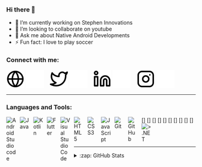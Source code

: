 ### Hi there 👋

- 🔭 I’m currently working on Stephen Innovations
- 👯 I’m looking to collaborate on youtube
- 💬 Ask me about Native Android Developments
- ⚡ Fun fact: I love to play soccer 



### Connect with me:

[![website](./img/globe-light.svg)](https://himesh1018.github.io/)
[![website](./img/globe-dark.svg)](https://himesh1018.github.io/)
&nbsp;&nbsp;
[![website](./img/twitter-light.svg)](https://twitter.com/pererahimesh)
[![website](./img/twitter-dark.svg)](https://twitter.com/pererahimesh)
&nbsp;&nbsp;
[![website](./img/linkedin-light.svg)](https://www.linkedin.com/in/himesh-lucky/)
[![website](./img/linkedin-dark.svg)](https://www.linkedin.com/in/himesh-lucky/)
&nbsp;&nbsp;
[![website](./img/instagram-light.svg)](https://www.instagram.com/himesh_._/)
[![website](./img/instagram-dark.svg)](https://www.instagram.com/himesh_._/)

----

### Languages and Tools:

[<img align="left" alt="Android Studio code" width="26px" src="https://cdn.icon-icons.com/icons2/3053/PNG/512/android_studio_alt_macos_bigsur_icon_190394.png" style="padding-right:10px;" />]
[<img align="left" alt="Java" width="26px" src="https://cdn.icon-icons.com/icons2/195/PNG/256/Java_23404.png" style="padding-right:10px;" />]
[<img align="left" alt="Kotlin" width="26px" src="https://cdn.icon-icons.com/icons2/2108/PNG/512/kotlin_icon_130893.png" style="padding-right:10px;" />]
[<img align="left" alt="Flutter" width="26px" src="https://cdn.icon-icons.com/icons2/2108/PNG/512/flutter_icon_130936.png" style="padding-right:10px;" />]
[<img align="left" alt="Visual Studio Code" width="26px" src="https://cdn.jsdelivr.net/gh/devicons/devicon/icons/vscode/vscode-original.svg" style="padding-right:10px;" />]
[<img align="left" alt="HTML5" width="26px" src="https://cdn.jsdelivr.net/gh/devicons/devicon/icons/html5/html5-original.svg" style="padding-right:10px;" />]
[<img align="left" alt="CSS3" width="26px" src="https://cdn.jsdelivr.net/gh/devicons/devicon/icons/css3/css3-original.svg" style="padding-right:10px;" />]
[<img align="left" alt="JavaScript" width="26px" src="https://cdn.jsdelivr.net/gh/devicons/devicon/icons/javascript/javascript-original.svg" style="padding-right:10px;" />]
[<img align="left" alt="Git" width="26px" src="https://cdn.jsdelivr.net/gh/devicons/devicon/icons/git/git-original.svg" style="padding-right:10px;" />]
[<img align="left" alt="GitHub" width="26px" src="https://user-images.githubusercontent.com/3369400/139447912-e0f43f33-6d9f-45f8-be46-2df5bbc91289.png" style="padding-right:10px;" />](https://www.youtube.com/playlist?list=PLkwxH9e_vrAJ0WbEsFA9W3I1W-g_BTsbt#gh-dark-mode-only)
[<img align="left" alt=">.NET" width="26px" src="https://cdn.icon-icons.com/icons2/2415/PNG/512/dot_net_original_wordmark_logo_icon_146547.png" style="padding-right:10px;" />]

<br />
<br />

---

<details>
  <summary>:zap: GitHub Stats</summary>

  <img src= "https://github-readme-stats.vercel.app/api?username=HIMESH1018&&show_icons=true&title_color=06c26d&icon_color=bb2acf&text_color=daf7dc&bg_color=000000" >

</details
